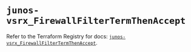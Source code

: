 # `junos-vsrx_FirewallFilterTermThenAccept`

Refer to the Terraform Registry for docs: [`junos-vsrx_FirewallFilterTermThenAccept`](https://registry.terraform.io/providers/juniper/junos-vsrx/20.32.106/docs/resources/firewall_filter_term_then_accept).

